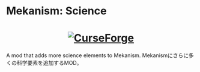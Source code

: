 # Mekanism: Science
<h1 align="center">
  <a href="https://www.curseforge.com/minecraft/mc-mods/mekanism-science">
<img alt="CurseForge" src="https://cf.way2muchnoise.eu/__.svg?badge_style=for_the_badge"></a>
</h1>
A mod that adds more science elements to Mekanism.  
Mekanismにさらに多くの科学要素を追加するMOD。